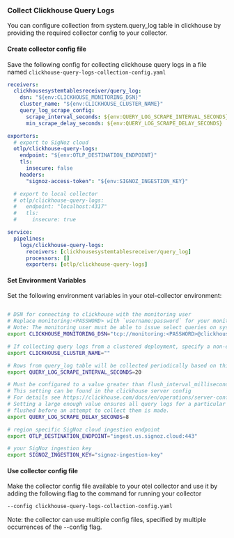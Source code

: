 ### Collect Clickhouse Query Logs

You can configure collection from system.query_log table in clickhouse by providing the required collector config to your collector.

#### Create collector config file

Save the following config for collecting clickhouse query logs in a file named `clickhouse-query-logs-collection-config.yaml`

```yaml
receivers:
  clickhousesystemtablesreceiver/query_log:
    dsn: "${env:CLICKHOUSE_MONITORING_DSN}"
    cluster_name: "${env:CLICKHOUSE_CLUSTER_NAME}"
    query_log_scrape_config:
      scrape_interval_seconds: ${env:QUERY_LOG_SCRAPE_INTERVAL_SECONDS}
      min_scrape_delay_seconds: ${env:QUERY_LOG_SCRAPE_DELAY_SECONDS}

exporters:
  # export to SigNoz cloud
  otlp/clickhouse-query-logs:
    endpoint: "${env:OTLP_DESTINATION_ENDPOINT}"
    tls:
      insecure: false
    headers:
      "signoz-access-token": "${env:SIGNOZ_INGESTION_KEY}"

  # export to local collector
  # otlp/clickhouse-query-logs:
  #   endpoint: "localhost:4317"
  #   tls:
  #     insecure: true

service:
  pipelines:
    logs/clickhouse-query-logs:
      receivers: [clickhousesystemtablesreceiver/query_log]
      processors: []
      exporters: [otlp/clickhouse-query-logs]
```

#### Set Environment Variables

Set the following environment variables in your otel-collector environment:

```bash

# DSN for connecting to clickhouse with the monitoring user
# Replace monitoring:<PASSWORD> with `username:password` for your monitoring user
# Note: The monitoring user must be able to issue select queries on system.query_log table.
export CLICKHOUSE_MONITORING_DSN="tcp://monitoring:<PASSWORD>@clickhouse:9000/"

# If collecting query logs from a clustered deployment, specify a non-empty cluster name.
export CLICKHOUSE_CLUSTER_NAME=""

# Rows from query_log table will be collected periodically based on this setting
export QUERY_LOG_SCRAPE_INTERVAL_SECONDS=20

# Must be configured to a value greater than flush_interval_milliseconds setting for query_log.
# This setting can be found in the clickhouse server config
# For details see https://clickhouse.com/docs/en/operations/server-configuration-parameters/settings#query-log
# Setting a large enough value ensures all query logs for a particular time interval have been
# flushed before an attempt to collect them is made.
export QUERY_LOG_SCRAPE_DELAY_SECONDS=8

# region specific SigNoz cloud ingestion endpoint
export OTLP_DESTINATION_ENDPOINT="ingest.us.signoz.cloud:443"

# your SigNoz ingestion key
export SIGNOZ_INGESTION_KEY="signoz-ingestion-key"

```

#### Use collector config file

Make the collector config file available to your otel collector and use it by adding the following flag to the command for running your collector  
```bash
--config clickhouse-query-logs-collection-config.yaml
```
Note: the collector can use multiple config files, specified by multiple occurrences of the --config flag.

